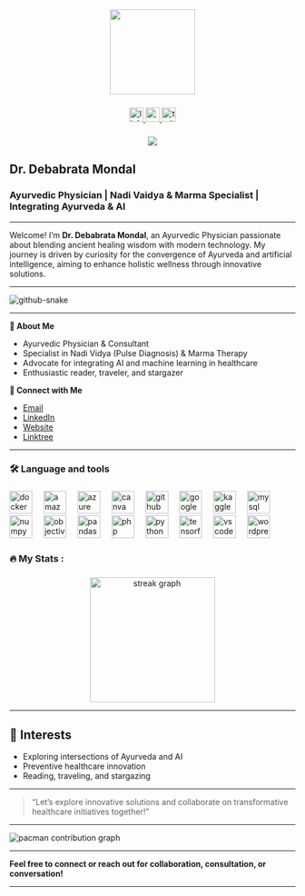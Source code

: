 <div align="center">
  <img height="150" src="https://drdebabratamondal.com/wp-content/uploads/2025/01/cropped-cropped-IMG_0072-300x300.png"  />
</div>

###

<div align="center">
  <a href="https://www.linkedin.com/in/drdebabratamondal/" target="_blank">
    <img src="https://img.shields.io/static/v1?message=LinkedIn&logo=linkedin&label=&color=0077B5&logoColor=white&labelColor=&style=for-the-badge" height="25" alt="linkedin logo"  />
  </a>
  <a href="https://www.youtube.com/@drdebabratamondal" target="_blank">
    <img src="https://img.shields.io/static/v1?message=Youtube&logo=youtube&label=&color=FF0000&logoColor=white&labelColor=&style=for-the-badge" height="25" alt="youtube logo"  />
  </a>
  <a href="https://x.com/drdebabrata7" target="_blank">
    <img src="https://img.shields.io/static/v1?message=Twitter&logo=twitter&label=&color=1DA1F2&logoColor=white&labelColor=&style=for-the-badge" height="25" alt="twitter logo"  />
  </a>
</div>

###

<div align="center">
  <img src="https://visitor-badge.laobi.icu/badge?page_id=drdebabratamondal.drdebabratamondal&"  />
</div>

###

## Dr. Debabrata Mondal

### Ayurvedic Physician | Nadi Vaidya \& Marma Specialist | Integrating Ayurveda \& AI

---

Welcome! I’m **Dr. Debabrata Mondal**, an Ayurvedic Physician passionate about blending ancient healing wisdom with modern technology. My journey is driven by curiosity for the convergence of Ayurveda and artificial intelligence, aiming to enhance holistic wellness through innovative solutions.

---

<picture>
  <source media="(prefers-color-scheme: dark)" srcset="https://raw.githubusercontent.com/drdebabratamondal/drdebabratamondal/output/github-snake-dark.svg" />
  <source media="(prefers-color-scheme: light)" srcset="https://raw.githubusercontent.com/drdebabratamondal/drdebabratamondal/output/github-snake.svg" />
  <img alt="github-snake" src="https://raw.githubusercontent.com/drdebabratamondal/drdebabratamondal/output/github-snake.svg" />
</picture>

---

**🌟 About Me**

- Ayurvedic Physician \& Consultant
- Specialist in Nadi Vidya (Pulse Diagnosis) \& Marma Therapy
- Advocate for integrating AI and machine learning in healthcare
- Enthusiastic reader, traveler, and stargazer

**🔗 Connect with Me**

- [Email](mailto:drdebabrata.dm@gmail.com)
- [LinkedIn](https://www.linkedin.com/in/drdebabratamondal)
- [Website](https://www.drdebabratamondal.com)
- [Linktree](https://linktr.ee/drdebabratamondal)

---

<h3 align="left">🛠 Language and tools</h3>

###

<div align="left">
  <img src="https://cdn.jsdelivr.net/gh/devicons/devicon/icons/docker/docker-plain-wordmark.svg" height="40" alt="docker logo"  />
  <img width="12" />
  <img src="https://cdn.jsdelivr.net/gh/devicons/devicon/icons/amazonwebservices/amazonwebservices-original-wordmark.svg" height="40" alt="amazonwebservices logo"  />
  <img width="12" />
  <img src="https://cdn.jsdelivr.net/gh/devicons/devicon/icons/azure/azure-original.svg" height="40" alt="azure logo"  />
  <img width="12" />
  <img src="https://cdn.jsdelivr.net/gh/devicons/devicon/icons/canva/canva-original.svg" height="40" alt="canva logo"  />
  <img width="12" />
  <img src="https://cdn.jsdelivr.net/gh/devicons/devicon/icons/github/github-original.svg" height="40" alt="github logo"  />
  <img width="12" />
  <img src="https://cdn.jsdelivr.net/gh/devicons/devicon/icons/googlecloud/googlecloud-original.svg" height="40" alt="googlecloud logo"  />
  <img width="12" />
  <img src="https://cdn.jsdelivr.net/gh/devicons/devicon/icons/kaggle/kaggle-original.svg" height="40" alt="kaggle logo"  />
  <img width="12" />
  <img src="https://cdn.jsdelivr.net/gh/devicons/devicon/icons/mysql/mysql-original.svg" height="40" alt="mysql logo"  />
  <img width="12" />
  <img src="https://cdn.jsdelivr.net/gh/devicons/devicon/icons/numpy/numpy-original.svg" height="40" alt="numpy logo"  />
  <img width="12" />
  <img src="https://cdn.jsdelivr.net/gh/devicons/devicon/icons/objectivec/objectivec-plain.svg" height="40" alt="objectivec logo"  />
  <img width="12" />
  <img src="https://cdn.jsdelivr.net/gh/devicons/devicon/icons/pandas/pandas-original.svg" height="40" alt="pandas logo"  />
  <img width="12" />
  <img src="https://cdn.jsdelivr.net/gh/devicons/devicon/icons/php/php-original.svg" height="40" alt="php logo"  />
  <img width="12" />
  <img src="https://cdn.jsdelivr.net/gh/devicons/devicon/icons/python/python-original.svg" height="40" alt="python logo"  />
  <img width="12" />
  <img src="https://cdn.jsdelivr.net/gh/devicons/devicon/icons/tensorflow/tensorflow-original.svg" height="40" alt="tensorflow logo"  />
  <img width="12" />
  <img src="https://cdn.jsdelivr.net/gh/devicons/devicon/icons/vscode/vscode-original.svg" height="40" alt="vscode logo"  />
  <img width="12" />
  <img src="https://cdn.jsdelivr.net/gh/devicons/devicon/icons/wordpress/wordpress-original.svg" height="40" alt="wordpress logo"  />
</div>

###

<h3 align="left">🔥   My Stats :</h3>

###

<div align="center">
  <img src="https://github-readme-streak-stats-eight.vercel.app/?user=drdebabratamondal&locale=en&mode=daily&theme=dark&hide_border=false&border_radius=5&order=3" height="220" alt="streak graph"  />
</div>

---

## 🚀 Interests

- Exploring intersections of Ayurveda and AI
- Preventive healthcare innovation
- Reading, traveling, and stargazing

---

> “Let’s explore innovative solutions and collaborate on transformative healthcare initiatives together!”

---

<picture>
  <source media="(prefers-color-scheme: dark)" srcset="https://raw.githubusercontent.com/drdebabratamondal/drdebabratamondal/output/pacman-contribution-graph-dark.svg">
  <source media="(prefers-color-scheme: light)" srcset="https://raw.githubusercontent.com/drdebabratamondal/drdebabratamondal/output/pacman-contribution-graph.svg">
  <img alt="pacman contribution graph" src="https://raw.githubusercontent.com/drdebabratamondal/drdebabratamondal/output/pacman-contribution-graph.svg">
</picture>

---

**Feel free to connect or reach out for collaboration, consultation, or conversation!**

---
